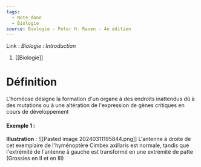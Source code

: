 ```yaml
---
tags:
  - Note_done
  - Biologie
source: Biologie - Peter H. Raven - 4e édition
---
```


Link :
_Biologie : Introduction_
1. [[Biologie]]

# Définition
L'homéose désigne la formation d'un organe à des endroits inattendus dû à des mutations ou à une altération de l'expression de gènes critiques en cours de développement

#### Exemple 1 : 
**Illustration** : ![[Pasted image 20240311195844.png]]
L'antenne à droite de cet exemplaire de l'hyménoptère Cimbex axillaris est normale, tandis que l'extrémité de l'antenne à gauche est transformé en une extrémité de patte (Grossies en II et en III)
